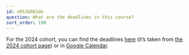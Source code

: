 ```yaml
---
id: e053b881de
question: What are the deadlines in this course?
sort_order: 190
---
```


For the 2024 cohort, you can find the deadlines [here](https://courses.datatalks.club/ml-zoomcamp-2024/) (it’s taken from [the 2024 cohort page](https://github.com/DataTalksClub/machine-learning-zoomcamp/tree/master/cohorts/2024)) or in [Google Calendar](https://calendar.google.com/calendar/?cid=cGtjZ2tkbGc1OG9yb2lxa2Vwc2g4YXMzMmNAZ3JvdXAuY2FsZW5kYXIuZ29vZ2xlLmNvbQ).